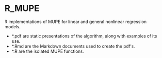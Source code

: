 # R_MUPE
R implementations of MUPE for linear and general nonlinear regression models.
  - *.pdf are static presentations of the algorithm, along with examples of its use.
  - *.Rmd are the Markdown documents used to create the pdf's.
  - *.R are the isolated MUPE functions.
